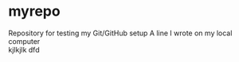 # myrepo
Repository for testing my Git/GitHub setup
A line I wrote on my local computer  
kjlkjlk
dfd